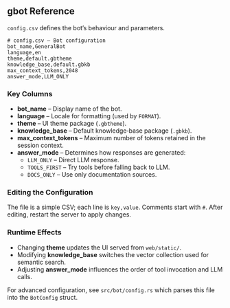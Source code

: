 ## gbot Reference
`config.csv` defines the bot’s behaviour and parameters.

```csv
# config.csv – Bot configuration
bot_name,GeneralBot
language,en
theme,default.gbtheme
knowledge_base,default.gbkb
max_context_tokens,2048
answer_mode,LLM_ONLY
```

### Key Columns
- **bot_name** – Display name of the bot.
- **language** – Locale for formatting (used by `FORMAT`).
- **theme** – UI theme package (`.gbtheme`).
- **knowledge_base** – Default knowledge‑base package (`.gbkb`).
- **max_context_tokens** – Maximum number of tokens retained in the session context.
- **answer_mode** – Determines how responses are generated:
  - `LLM_ONLY` – Direct LLM response.
  - `TOOLS_FIRST` – Try tools before falling back to LLM.
  - `DOCS_ONLY` – Use only documentation sources.

### Editing the Configuration
The file is a simple CSV; each line is `key,value`. Comments start with `#`. After editing, restart the server to apply changes.

### Runtime Effects
- Changing **theme** updates the UI served from `web/static/`.
- Modifying **knowledge_base** switches the vector collection used for semantic search.
- Adjusting **answer_mode** influences the order of tool invocation and LLM calls.

For advanced configuration, see `src/bot/config.rs` which parses this file into the `BotConfig` struct.
